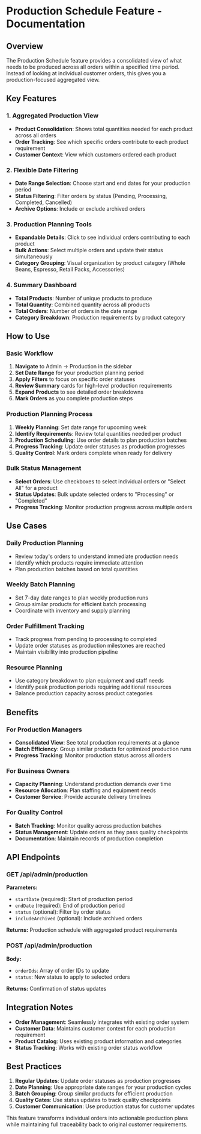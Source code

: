 # Production Schedule Feature - Documentation

## Overview
The Production Schedule feature provides a consolidated view of what needs to be produced across all orders within a specified time period. Instead of looking at individual customer orders, this gives you a production-focused aggregated view.

## Key Features

### 1. **Aggregated Production View**
- **Product Consolidation**: Shows total quantities needed for each product across all orders
- **Order Tracking**: See which specific orders contribute to each product requirement
- **Customer Context**: View which customers ordered each product

### 2. **Flexible Date Filtering**
- **Date Range Selection**: Choose start and end dates for your production period
- **Status Filtering**: Filter orders by status (Pending, Processing, Completed, Cancelled)
- **Archive Options**: Include or exclude archived orders

### 3. **Production Planning Tools**
- **Expandable Details**: Click to see individual orders contributing to each product
- **Bulk Actions**: Select multiple orders and update their status simultaneously
- **Category Grouping**: Visual organization by product category (Whole Beans, Espresso, Retail Packs, Accessories)

### 4. **Summary Dashboard**
- **Total Products**: Number of unique products to produce
- **Total Quantity**: Combined quantity across all products
- **Total Orders**: Number of orders in the date range
- **Category Breakdown**: Production requirements by product category

## How to Use

### **Basic Workflow**
1. **Navigate** to Admin → Production in the sidebar
2. **Set Date Range** for your production planning period
3. **Apply Filters** to focus on specific order statuses
4. **Review Summary** cards for high-level production requirements
5. **Expand Products** to see detailed order breakdowns
6. **Mark Orders** as you complete production steps

### **Production Planning Process**
1. **Weekly Planning**: Set date range for upcoming week
2. **Identify Requirements**: Review total quantities needed per product
3. **Production Scheduling**: Use order details to plan production batches
4. **Progress Tracking**: Update order statuses as production progresses
5. **Quality Control**: Mark orders complete when ready for delivery

### **Bulk Status Management**
- **Select Orders**: Use checkboxes to select individual orders or "Select All" for a product
- **Status Updates**: Bulk update selected orders to "Processing" or "Completed"
- **Progress Tracking**: Monitor production progress across multiple orders

## Use Cases

### **Daily Production Planning**
- Review today's orders to understand immediate production needs
- Identify which products require immediate attention
- Plan production batches based on total quantities

### **Weekly Batch Planning**
- Set 7-day date ranges to plan weekly production runs
- Group similar products for efficient batch processing
- Coordinate with inventory and supply planning

### **Order Fulfillment Tracking**
- Track progress from pending to processing to completed
- Update order statuses as production milestones are reached
- Maintain visibility into production pipeline

### **Resource Planning**
- Use category breakdown to plan equipment and staff needs
- Identify peak production periods requiring additional resources
- Balance production capacity across product categories

## Benefits

### **For Production Managers**
- **Consolidated View**: See total production requirements at a glance
- **Batch Efficiency**: Group similar products for optimized production runs
- **Progress Tracking**: Monitor production status across all orders

### **For Business Owners**
- **Capacity Planning**: Understand production demands over time
- **Resource Allocation**: Plan staffing and equipment needs
- **Customer Service**: Provide accurate delivery timelines

### **For Quality Control**
- **Batch Tracking**: Monitor quality across production batches
- **Status Management**: Update orders as they pass quality checkpoints
- **Documentation**: Maintain records of production completion

## API Endpoints

### **GET /api/admin/production**
**Parameters:**
- `startDate` (required): Start of production period
- `endDate` (required): End of production period  
- `status` (optional): Filter by order status
- `includeArchived` (optional): Include archived orders

**Returns:** Production schedule with aggregated product requirements

### **POST /api/admin/production**
**Body:**
- `orderIds`: Array of order IDs to update
- `status`: New status to apply to selected orders

**Returns:** Confirmation of status updates

## Integration Notes

- **Order Management**: Seamlessly integrates with existing order system
- **Customer Data**: Maintains customer context for each production requirement
- **Product Catalog**: Uses existing product information and categories
- **Status Tracking**: Works with existing order status workflow

## Best Practices

1. **Regular Updates**: Update order statuses as production progresses
2. **Date Planning**: Use appropriate date ranges for your production cycles
3. **Batch Grouping**: Group similar products for efficient production
4. **Quality Gates**: Use status updates to track quality checkpoints
5. **Customer Communication**: Use production status for customer updates

This feature transforms individual orders into actionable production plans while maintaining full traceability back to original customer requirements.
